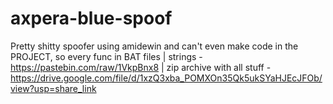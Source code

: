 # axpera-blue-spoof

Pretty shitty spoofer using amidewin and can't even make code in the PROJECT, so every func in BAT files |
strings - https://pastebin.com/raw/1VkpBnx8 |
zip archive with all stuff - https://drive.google.com/file/d/1xzQ3xba_POMXOn35Qk5ukSYaHJEcJFOb/view?usp=share_link
